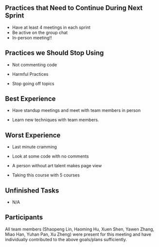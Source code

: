 ## Practices that Need to Continue During Next Sprint
 - Have at least 4 meetings in each sprint
 - Be active on the group chat
 - In-person meeting!!

## Practices we Should Stop Using

 - Not commenting code

 - Harmful Practices

 - Stop going off topics

## Best Experience 

 - Have standup meetings and meet with team members in person 

 - Learn new techniques with team members.
 

## Worst Experience

 - Last minute cramming  

 - Look at some code with no comments  

 - A person without art talent makes page view  

 - Taking this course with 5 courses   

## Unfinished Tasks

 - N/A

## Participants

All team members (Shaopeng Lin, Haoming Hu, Xuen Shen, Yawen Zhang, Miao Han, Yuhan Pan, Xu Zheng) were present for this meeting and have individually contributed to the above goals/plans sufficiently.
